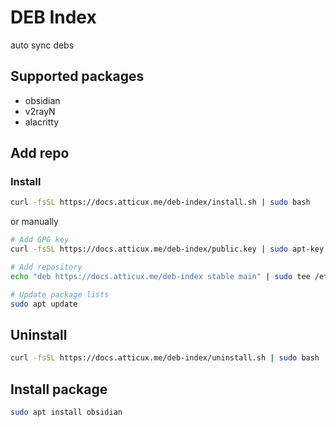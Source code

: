 # DEB Index

auto sync debs

## Supported packages

* obsidian
* v2rayN
* alacritty

## Add repo

### Install

```bash
curl -fsSL https://docs.atticux.me/deb-index/install.sh | sudo bash
```

or manually

```bash
# Add GPG key
curl -fsSL https://docs.atticux.me/deb-index/public.key | sudo apt-key add -

# Add repository
echo "deb https://docs.atticux.me/deb-index stable main" | sudo tee /etc/apt/sources.list.d/deb-index.list

# Update package lists
sudo apt update
```

## Uninstall

```bash
curl -fsSL https://docs.atticux.me/deb-index/uninstall.sh | sudo bash
```

## Install package

```bash
sudo apt install obsidian
```
